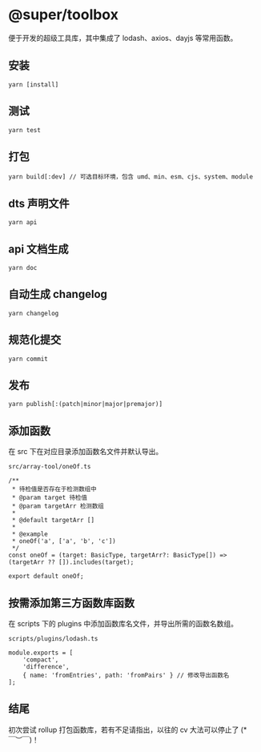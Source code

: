 # @super/toolbox
便于开发的超级工具库，其中集成了 lodash、axios、dayjs 等常用函数。

## 安装
```
yarn [install]
```

## 测试
```
yarn test
```

## 打包
```
yarn build[:dev] // 可选目标环境，包含 umd、min、esm、cjs、system、module
```

## dts 声明文件
```
yarn api
```

## api 文档生成
```
yarn doc
```

## 自动生成 changelog
```
yarn changelog
```

## 规范化提交
```
yarn commit
```

## 发布
```
yarn publish[:(patch|minor|major|premajor)]
```

## 添加函数
在 src 下在对应目录添加函数名文件并默认导出。
```
src/array-tool/oneOf.ts

/**
 * 待检值是否存在于检测数组中
 * @param target 待检值
 * @param targetArr 检测数组
 *
 * @default targetArr []
 *
 * @example
 * oneOf('a', ['a', 'b', 'c'])
 */
const oneOf = (target: BasicType, targetArr?: BasicType[]) => (targetArr ?? []).includes(target);

export default oneOf;

```

## 按需添加第三方函数库函数
在 scripts 下的 plugins 中添加函数库名文件，并导出所需的函数名数组。
```
scripts/plugins/lodash.ts

module.exports = [
	'compact',
	'difference',
	{ name: 'fromEntries', path: 'fromPairs' } // 修改导出函数名
];
```

## 结尾
初次尝试 rollup 打包函数库，若有不足请指出，以往的 cv 大法可以停止了 (*￣︶￣)！